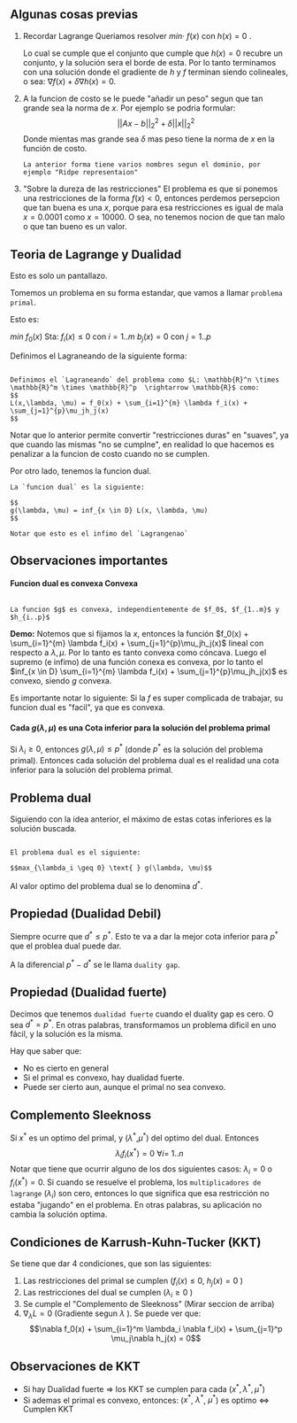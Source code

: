 
## Algunas cosas previas

1. Recordar Lagrange 
	Queriamos resolver 
	$min·$  $f(x)$ con $h(x) = 0$ .
	
	Lo cual se cumple que el conjunto que cumple que $h(x) = 0$ recubre un conjunto, y la solución sera el borde de esta. 
	Por lo tanto terminamos con una solución donde el gradiente de $h$ y $f$ terminan siendo colineales, o sea: $\nabla f(x) + \delta \nabla h(x) = 0$.


2. A la funcion de costo se le puede "añadir un peso" segun que tan grande sea la norma de $x$. Por ejemplo se podria formular:
	$$||Ax - b||_2^2 + \delta ||x||_2^2$$
	Donde mientas mas grande sea $\delta$ mas peso tiene la norma de $x$ en la función de costo. 
	
	```ad-seealso
	La anterior forma tiene varios nombres segun el dominio, por ejemplo "Ridpe representaion"
	```

3. "Sobre la dureza de las restricciones"
	El problema es que si ponemos una restricciones de la forma $f(x) < 0$, entonces perdemos persepcion que tan buena es una $x$, porque para esa restricciones es igual de mala $x = 0.0001$ como $x=10000$. O sea, no tenemos nocion de que tan malo o que tan bueno es un valor. 


## Teoria de Lagrange y Dualidad
Esto es solo un pantallazo. 

Tomemos un problema en su forma estandar, que vamos a llamar `problema primal`. 

Esto es: 

$min$ $f_0(x)$ 
Sta: $f_i(x) \leq 0$ con $i=1..m$ 
    $b_j(x) = 0$  con $j = 1.. p$ 

Definimos el Lagraneando de la siguiente forma: 
```ad-important

Definimos el `Lagraneando` del problema como $L: \mathbb{R}^n \times \mathbb{R}^m \times \mathbb{R}^p  \rightarrow \mathbb{R}$ como:
$$
L(x,\lambda, \mu) = f_0(x) + \sum_{i=1}^{m} \lambda f_i(x) + \sum_{j=1}^{p}\mu_jh_j(x)
$$
```


Notar que lo anterior permite convertir "restricciones duras" en "suaves", ya que cuando las mismas "no se cumplne", en realidad lo que hacemos es penalizar a la funcion de costo cuando no se cumplen.

Por otro lado, tenemos la funcion dual. 

```ad-important
La `funcion dual` es la siguiente:

$$
g(\lambda, \mu) = inf_{x \in D} L(x, \lambda, \mu)
$$

Notar que esto es el infimo del `Lagrangenao`
```

## Observaciones importantes
#### Funcion dual es convexa Convexa 
```ad-warning

La funcion $g$ es convexa, independientemente de $f_0$, $f_{1..m}$ y $h_{i..p}$
```
**Demo:**
	Notemos que si fijamos la $x$, entonces la función $f_0(x) + \sum_{i=1}^{m} \lambda f_i(x) + \sum_{j=1}^{p}\mu_jh_j(x)$ lineal con respecto a $\lambda, \mu$. Por lo tanto es tanto convexa como cóncava. Luego el supremo (e infimo) de una función conexa es convexa, por lo tanto el $inf_{x \in D} \sum_{i=1}^{m} \lambda f_i(x) + \sum_{j=1}^{p}\mu_jh_j(x)$ es convexo, siendo $g$ convexa. 

Es importante notar lo siguiente: Si la $f$ es super complicada de trabajar, su funcion dual es "facil", ya que es convexa. 

#### Cada $g(\lambda, \mu)$ es una Cota inferior para la solución del problema primal
Si $\lambda_i \geq 0$, entonces $g(\lambda, \mu) \leq p^*$ (donde $p^*$ es la solución del problema primal). 
Entonces cada solución del problema dual es el realidad una cota inferior para la solución del problema primal. 



## Problema dual
Siguiendo con la idea anterior, el máximo de estas cotas inferiores es la solución buscada. 

```ad-important

El problema dual es el siguiente:

$$max_{\lambda_i \geq 0} \text{ } g(\lambda, \mu)$$
```

Al valor optimo del problema dual se lo denomina $d^*$. 


## Propiedad (Dualidad Debil) 
Siempre ocurre que $d^* \leq p^*$. 
Esto te va a dar la mejor cota inferior para $p^*$ que el problea dual puede dar. 

A la diferencial $p^* - d^*$ se le llama `duality gap`. 

## Propiedad (Dualidad fuerte)
Decimos que tenemos `dualidad fuerte` cuando el duality gap es cero. O sea $d^* = p^*$. En otras palabras, transformamos un problema dificil en uno fácil, y la solución es la misma.

Hay que saber que: 
- No es cierto en general
- Si el primal es convexo, hay dualidad fuerte. 
- Puede ser cierto aun, aunque el primal no sea convexo. 


## Complemento Sleeknoss
Si $x^*$ es un optimo del primal, y ($\lambda^*$,$\mu^*$) del optimo del dual. 
Entonces 
$$\lambda_i f_i(x^*) = 0 \text{  } \forall i =\ 1 .. n$$ Notar que tiene que ocurrir alguno de los dos siguientes casos: $\lambda_i=0$ o $f_i(x^*) = 0$. Si cuando se resuelve el problema, los `multiplicadores de lagrange` ($\lambda_i$) son cero, entonces lo que significa que esa restricción no estaba "jugando" en el problema. En otras palabras, su aplicación no cambia la solución optima. 

## Condiciones de Karrush-Kuhn-Tucker (KKT) 
Se tiene que dar 4 condiciones, que son las siguientes: 
1. Las restricciones del primal se cumplen ($f_i(x) \leq 0$, $h_j(x) = 0$ )
2. Las restricciones del dual se cumplen ($\lambda_i \geq 0$ )
3. Se cumple el "Complemento de Sleeknoss" (Mirar seccion de arriba)
4. $\nabla_\lambda L = 0$ (Gradiente segun $\lambda$ ). Se puede ver que:
	$$\nabla f_0(x) + \sum_{i=1}^m \lambda_i \nabla f_i(x) + \sum_{j=1}^p \mu_j\nabla h_j(x) = 0$$


## Observaciones de KKT
- Si hay Dualidad fuerte $\Rightarrow$ los KKT se cumplen para cada ($x^*, \lambda^*, \mu^*)$ 
- Si ademas el primal es convexo, entonces:
		($x^*$, $\lambda^*$, $\mu^*$) es optimo $\Leftrightarrow$ Cumplen KKT